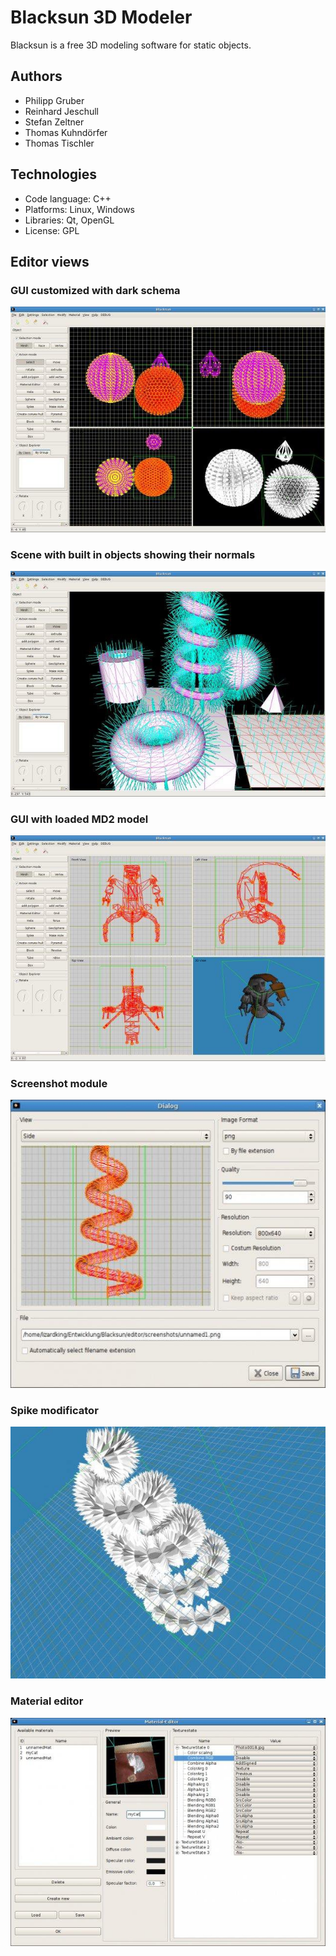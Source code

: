 # Blacksun 3D Modeler

Blacksun is a free 3D modeling software for static objects.

## Authors

-  Philipp Gruber        
-  Reinhard Jeschull      
-  Stefan Zeltner         
-  Thomas Kuhndörfer     
-  Thomas Tischler   

## Technologies

- Code language: C++
- Platforms: Linux, Windows
- Libraries: Qt, OpenGL
- License: GPL

## Editor views

### GUI customized with dark schema
![GUI customized with dark schema](doc/3.jpg)

### Scene with built in objects showing their normals
![Scene with built in objects showing their normals](doc/5.jpg)

### GUI with loaded MD2 model
![GUI with loaded MD2 model](doc/4.jpg)

### Screenshot module
![Screenshot module](doc/1.jpg)

### Spike modificator
![Spike modificator](doc/2.jpg)



### Material editor
![Material editor](doc/6.jpg)
